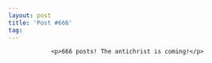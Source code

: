 ```yaml
---
layout: post
title: 'Post #666'
tag: 
---
```



                <p>666 posts! The antichrist is coming!</p>
            

